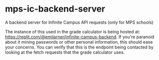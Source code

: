 # mps-ic-backend-server
A backend server for Infinite Campus API requests (only for MPS schools)

The instance of this used in the grade calculator is being hosted at: https://replit.com/@emilarner/infinite-campus-backend. If you're paranoid about it mining passwords or other personal information, this should ease your concerns. You can verify that this is the endpoint being contacted by looking at the fetch requests that the grade calculator uses. 
